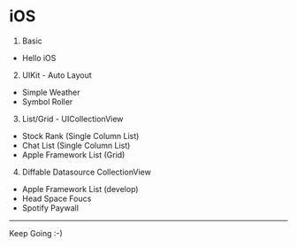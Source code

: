 # iOS


1. Basic
  - Hello iOS
  
2. UIKit - Auto Layout
  - Simple Weather
  - Symbol Roller
  
3. List/Grid - UICollectionView
  - Stock Rank (Single Column List)
  - Chat List (Single Column List)
  - Apple Framework List (Grid)
  
4. Diffable Datasource CollectionView
  - Apple Framework List (develop)
  - Head Space Foucs
  - Spotify Paywall
  
--------------

Keep Going :-) 
